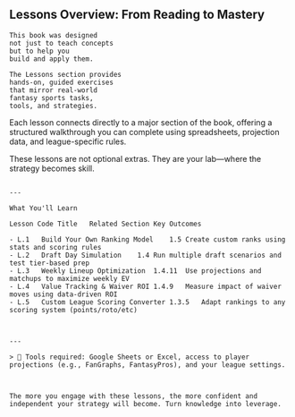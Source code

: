 ## Lessons Overview: From Reading to Mastery
```
This book was designed
not just to teach concepts
but to help you
build and apply them.

The Lessons section provides
hands-on, guided exercises
that mirror real-world
fantasy sports tasks,
tools, and strategies.
``` 
Each lesson connects directly to a major section of the book, offering a structured walkthrough you can complete using spreadsheets, projection data, and league-specific rules.

These lessons are not optional extras. They are your lab—where the strategy becomes skill.
```

---

What You'll Learn

Lesson Code	Title	Related Section	Key Outcomes

- L.1	Build Your Own Ranking Model	1.5	Create custom ranks using stats and scoring rules
- L.2	Draft Day Simulation	1.4	Run multiple draft scenarios and test tier-based prep
- L.3	Weekly Lineup Optimization	1.4.11	Use projections and matchups to maximize weekly EV
- L.4	Value Tracking & Waiver ROI	1.4.9	Measure impact of waiver moves using data-driven ROI
- L.5	Custom League Scoring Converter	1.3.5	Adapt rankings to any scoring system (points/roto/etc)



---

> 🔧 Tools required: Google Sheets or Excel, access to player projections (e.g., FanGraphs, FantasyPros), and your league settings.



The more you engage with these lessons, the more confident and independent your strategy will become. Turn knowledge into leverage.


